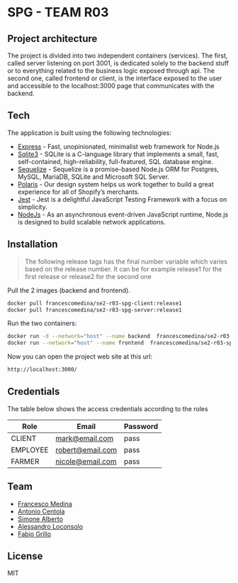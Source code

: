 # SPG - TEAM R03

## Project architecture
The project is divided into two independent containers (services). The first, called server listening on port 3001, is dedicated solely to the backend stuff or to everything related to the business logic exposed through api.
The second one, called frontend or client, is the interface exposed to the user and accessible to the localhost:3000 page that communicates with the backend.

## Tech

The application is built using the following technologies:

- [Express] - Fast, unopinionated, minimalist web framework for Node.js
- [Sqlite3] - SQLite is a C-language library that implements a small, fast, self-contained, high-reliability, full-featured, SQL database engine.
- [Sequelize] - Sequelize is a promise-based Node.js ORM for Postgres, MySQL, MariaDB, SQLite and Microsoft SQL Server. 
- [Polaris] - Our design system helps us work together to build a great experience for all of Shopify’s merchants.
- [Jest] - Jest is a delightful JavaScript Testing Framework with a focus on simplicity.
- [NodeJs] - As an asynchronous event-driven JavaScript runtime, Node.js is designed to build scalable network applications.

## Installation

> The following release tags has the final number variable which varies based on the release number.
It can be for example release1 for the first release or release2 for the second one

Pull the 2 images (backend and frontend).

```sh
docker pull francescomedina/se2-r03-spg-client:release1
docker pull francescomedina/se2-r03-spg-server:release1
```

Run the two containers:

```sh
docker run -d --network="host" --name backend  francescomedina/se2-r03-spg-server:release1
docker run --network="host" --name frontend  francescomedina/se2-r03-spg-client:release1
```

Now you can open the project web site at this url:

```sh
http://localhost:3000/
```

## Credentials

The table below shows the access credentials according to the roles

| Role | Email | Password |
| ------ | ------ |------|
| CLIENT | mark@email.com | pass
| EMPLOYEE | robert@email.com | pass
| FARMER | nicole@email.com | pass

## Team

- [Francesco Medina]
- [Antonio Centola]
- [Simone Alberto]
- [Alessandro Loconsolo]
- [Fabio Grillo]

## License

MIT


[//]: # (These are reference links used in the body of this note and get stripped out when the markdown processor does its job. There is no need to format nicely because it shouldn't be seen. Thanks SO - http://stackoverflow.com/questions/4823468/store-comments-in-markdown-syntax)

   [Express]: <https://expressjs.com/>
   [Sequelize]: <https://sequelize.org/>
   [Polaris]: <https://polaris.shopify.com/>
   [Jest]: <https://jestjs.io/>
   [NodeJs]: <https://nodejs.org/en/>
   [Sqlite3]: <https://www.sqlite.org/index.html>

   [Francesco Medina]: <https://github.com/francescomedina>
   [Antonio Centola]: <https://github.com/CentolaAntonio>
   [Simone Alberto]: <https://github.com/simonealberto>
   [Alessandro Loconsolo]: <https://github.com/aleloco09>
   [Fabio Grillo]: <https://github.com/fabiogrillo>
